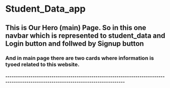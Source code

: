 # Student_Data_app
## This is Our Hero (main) Page. So in this one navbar which is represented to student_data and Login button and follwed by Signup button 
### And in main page there are two cards where information is tyoed related to this website.

#### -------------------------------------------------------------------------------------------------------------------------------------

